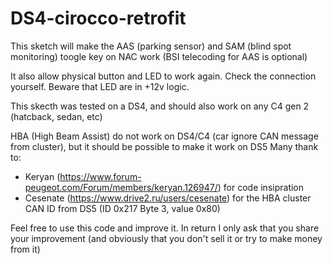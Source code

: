 # DS4-cirocco-retrofit

This sketch will make the AAS (parking sensor) and SAM (blind spot monitoring) toogle key on NAC work (BSI telecoding for AAS is optional)

It also allow physical button and LED to work again. Check the connection yourself. Beware that LED are in +12v logic.

This skecth was tested on a DS4, and should also work on any C4 gen 2 (hatcback, sedan, etc)

HBA (High Beam Assist) do not work on DS4/C4 (car ignore CAN message from cluster), but it should be possible to make it work on DS5
Many thank to:
- Keryan (https://www.forum-peugeot.com/Forum/members/keryan.126947/) for code insipration
- Cesenate (https://www.drive2.ru/users/cesenate) for the HBA cluster CAN ID from DS5  (ID 0x217 Byte 3, value 0x80)


Feel free to use this code and improve it. In return I only ask that you share your improvement (and obviously that you don't sell it or try to make money from it)
